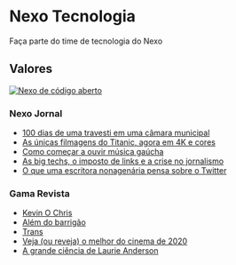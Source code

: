 # Nexo Tecnologia

Faça parte do time de tecnologia do Nexo


## Valores

[![Nexo de código aberto](https://i.ytimg.com/vi/rdpReYuxI5M/maxresdefault.jpg)](https://www.youtube.com/watch?v=rdpReYuxI5M&t=2s)

### Nexo Jornal

<!-- NEXO_LIST:START -->
- [100 dias de uma travesti em uma câmara municipal](https://www.nexojornal.com.br/colunistas/tribuna/2021/100-dias-de-uma-travesti-em-uma-c%C3%A2mara-municipal)
- [As únicas filmagens do Titanic, agora em 4K e cores](https://www.nexojornal.com.br/expresso/2021/04/23/As-%C3%BAnicas-filmagens-do-Titanic-agora-em-4K-e-cores)
- [Como começar a ouvir música gaúcha](https://www.nexojornal.com.br/podcast/2021/04/23/Como-come%C3%A7ar-a-ouvir-m%C3%BAsica-ga%C3%BAcha)
- [As big techs, o imposto de links e a crise no jornalismo](https://www.nexojornal.com.br/ensaio/2021/As-big-techs-o-imposto-de-links-e-a-crise-no-jornalismo)
- [O que uma escritora nonagenária pensa sobre o Twitter](https://www.nexojornal.com.br/expresso/2021/04/23/O-que-uma-escritora-nonagen%C3%A1ria-pensa-sobre-o-Twitter)
<!-- NEXO_LIST:END -->

### Gama Revista

<!-- GAMA_LIST:START -->
- [Kevin O Chris](https://gamarevista.uol.com.br/pessoas/questionario-proust/kevin-o-chris/)
- [Além do barrigão](https://gamarevista.uol.com.br/estilo-de-vida/saude/alem-do-barrigao/)
- [Trans](https://gamarevista.uol.com.br/cultura/trecho-de-livro/trans/)
- [Veja (ou reveja) o melhor do cinema de 2020](https://gamarevista.uol.com.br/achamos-que-vale/assistir/veja-ou-reveja-o-melhor-do-cinema-de-2020/)
- [A grande ciência de Laurie Anderson](https://gamarevista.uol.com.br/achamos-que-vale/ouvir/a-grande-ciencia-de-laurie-anderson/)
<!-- GAMA_LIST:END -->

